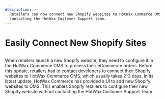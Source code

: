```yaml
---
description: >-
  Retailers can now connect new Shopify websites to HotWax Commerce OMS without
  contacting the HotWax Customer Support team.
---
```


# Easily Connect New Shopify Sites

<figure><img src="https://www.hotwax.co/hubfs/Product%20Updates%20and%20Release%20Notes/2022/November%202022/Product%20Updates/Feature%20image/PU%201-1.webp" alt=""><figcaption></figcaption></figure>

&#x20;

When retailers launch a new Shopify website, they need to configure it in the HotWax Commerce OMS to process their eCommerce orders. Before this update, retailers had to contact developers to connect their Shopify websites to HotWax Commerce OMS, which usually takes 2-3 days. In its latest update, HotWax Commerce has provided a UI to add new Shopify websites to OMS. This enables Shopify retailers to configure their new Shopify website without contacting the HotWax Customer Support Team.
